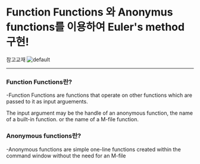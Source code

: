 # Function Functions 와 Anonymus functions를 이용하여 Euler's method 구현!

참고교재
![default](https://user-images.githubusercontent.com/44973398/48881252-a30e7800-ee57-11e8-9121-26b223353294.PNG)

* * *
### Function Functions란?

-Function Functions are functions that operate on other functions which are passed to it as input arguements.

The input argument may be the handle of an anonymous function, the name of a built-in function. or the name of a M-file function.


### Anonymous functions란?

-Anonymous functions are simple one-line functions created within the command window without the need for an M-file
 
